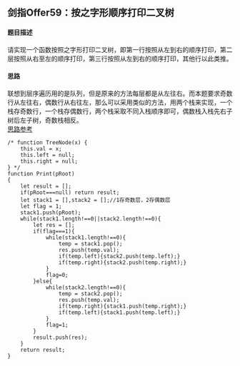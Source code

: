 ## 剑指Offer59：按之字形顺序打印二叉树
#### 题目描述
请实现一个函数按照之字形打印二叉树，即第一行按照从左到右的顺序打印，第二层按照从右至左的顺序打印，第三行按照从左到右的顺序打印，其他行以此类推。  
#### 思路
联想到层序遍历用的是队列，但是原来的方法每层都是从左往右。而本题要求奇数行从左往右，偶数行从右往左，那么可以采用类似的方法，用两个栈来实现，一个栈存奇数行，一个栈存偶数行，两个栈采取不同入栈顺序即可，偶数栈入栈先右子树后左子树，奇数栈相反。  
[思路参考](https://blog.csdn.net/weixin_36378917/article/details/80507052)
```
/* function TreeNode(x) {
    this.val = x;
    this.left = null;
    this.right = null;
} */
function Print(pRoot)
{
    let result = [];
    if(pRoot===null) return result;
    let stack1 = [],stack2 = [];//1存奇数层，2存偶数层
    let flag = 1;
    stack1.push(pRoot);
    while(stack1.length!==0||stack2.length!==0){
        let res = [];
        if(flag===1){
            while(stack1.length!==0){
                temp = stack1.pop();
                res.push(temp.val);
                if(temp.left){stack2.push(temp.left);}
                if(temp.right){stack2.push(temp.right);}
            }
            flag=0;
        }else{
            while(stack2.length!==0){
                temp = stack2.pop();
                res.push(temp.val);
                if(temp.right){stack1.push(temp.right);}
                if(temp.left){stack1.push(temp.left);}
            }
            flag=1;
        }
        result.push(res);
    }
    return result;
}
```
